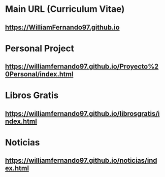 # Main URL (Curriculum Vitae)
## https://WilliamFernando97.github.io

# Personal Project
## https://williamfernando97.github.io/Proyecto%20Personal/index.html

# Libros Gratis
## https://williamfernando97.github.io/librosgratis/index.html

# Noticias
## https://williamfernando97.github.io/noticias/index.html


